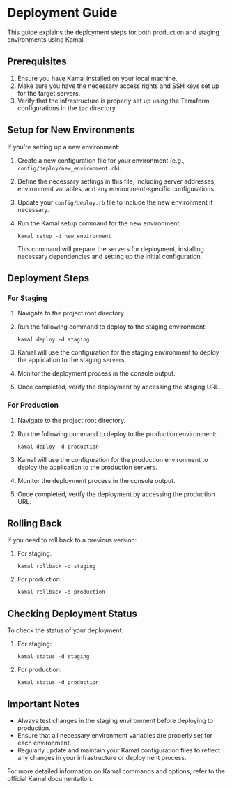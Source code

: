 # Deployment Guide

This guide explains the deployment steps for both production and staging environments using Kamal.

## Prerequisites

1. Ensure you have Kamal installed on your local machine.
2. Make sure you have the necessary access rights and SSH keys set up for the target servers.
3. Verify that the infrastructure is properly set up using the Terraform configurations in the `iac` directory.

## Setup for New Environments

If you're setting up a new environment:

1. Create a new configuration file for your environment (e.g., `config/deploy/new_environment.rb`).
2. Define the necessary settings in this file, including server addresses, environment variables, and any environment-specific configurations.
3. Update your `config/deploy.rb` file to include the new environment if necessary.
4. Run the Kamal setup command for the new environment:

   ```
   kamal setup -d new_environment
   ```

   This command will prepare the servers for deployment, installing necessary dependencies and setting up the initial configuration.

## Deployment Steps

### For Staging

1. Navigate to the project root directory.
2. Run the following command to deploy to the staging environment:

   ```
   kamal deploy -d staging
   ```

3. Kamal will use the configuration for the staging environment to deploy the application to the staging servers.
4. Monitor the deployment process in the console output.
5. Once completed, verify the deployment by accessing the staging URL.

### For Production

1. Navigate to the project root directory.
2. Run the following command to deploy to the production environment:

   ```
   kamal deploy -d production
   ```

3. Kamal will use the configuration for the production environment to deploy the application to the production servers.
4. Monitor the deployment process in the console output.
5. Once completed, verify the deployment by accessing the production URL.

## Rolling Back

If you need to roll back to a previous version:

1. For staging:
   ```
   kamal rollback -d staging
   ```

2. For production:
   ```
   kamal rollback -d production
   ```

## Checking Deployment Status

To check the status of your deployment:

1. For staging:
   ```
   kamal status -d staging
   ```

2. For production:
   ```
   kamal status -d production
   ```

## Important Notes

- Always test changes in the staging environment before deploying to production.
- Ensure that all necessary environment variables are properly set for each environment.
- Regularly update and maintain your Kamal configuration files to reflect any changes in your infrastructure or deployment process.

For more detailed information on Kamal commands and options, refer to the official Kamal documentation.



